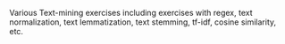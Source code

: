 
Various Text-mining exercises including exercises with regex, text normalization, text lemmatization, text stemming, tf-idf, cosine similarity, etc. 

